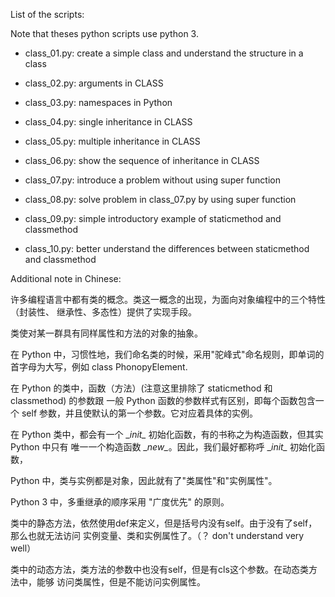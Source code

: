 List of the scripts:

Note that theses python scripts use python 3.

- class_01.py: create a simple class and understand the structure in a class

- class_02.py: arguments in CLASS

- class_03.py: namespaces in Python

- class_04.py: single inheritance in CLASS

- class_05.py: multiple inheritance in CLASS

- class_06.py: show the sequence of inheritance in CLASS

- class_07.py: introduce a problem without using super function

- class_08.py: solve problem in class_07.py by using super function

- class_09.py: simple introductory example of staticmethod and classmethod

- class_10.py: better understand the differences between staticmethod and classmethod

Additional note in Chinese:

许多编程语言中都有类的概念。类这一概念的出现，为面向对象编程中的三个特性（封装性、
继承性、多态性）提供了实现手段。

类使对某一群具有同样属性和方法的对象的抽象。

在 Python 中，习惯性地，我们命名类的时候，采用"驼峰式"命名规则，即单词的首字母为大写，例如
class PhonopyElement. 

在 Python 的类中，函数（方法）(注意这里排除了 staticmethod 和 classmethod) 的参数跟
一般 Python 函数的参数样式有区别，即每个函数包含一个 self
参数，并且使默认的第一个参数。它对应着具体的实例。

在 Python 类中，都会有一个 \__init\__ 初始化函数，有的书称之为构造函数，但其实 Python 中只有
唯一一个构造函数 \__new\__。因此，我们最好都称呼 \__init\__ 初始化函数，

Python 中，类与实例都是对象，因此就有了"类属性"和"实例属性"。

Python 3 中，多重继承的顺序采用 "广度优先" 的原则。

类中的静态方法，依然使用def来定义，但是括号内没有self。由于没有了self，那么也就无法访问
实例变量、类和实例属性了。（？ don't understand very well）

类中的动态方法，类方法的参数中也没有self，但是有cls这个参数。在动态类方法中，能够
访问类属性，但是不能访问实例属性。